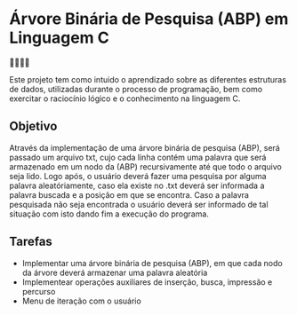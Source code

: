 #  Árvore Binária de Pesquisa (ABP) em Linguagem C

🌲🌲🌲🔎

Este projeto tem como intuido o aprendizado sobre as diferentes estruturas de dados, utilizadas durante o processo de programação, 
bem como exercitar o raciocínio lógico e o conhecimento na linguagem C.

## Objetivo ##
  Através da implementação de uma árvore binária de pesquisa (ABP), será passado um arquivo txt, 
 cujo cada linha contém uma palavra que será armazenado em um nodo da (ABP) recursivamente até que todo o arquivo seja lido.
  Logo após, o usuário deverá fazer uma pesquisa por alguma palavra aleatóriamente, caso ela existe no .txt deverá ser informada 
 a palavra buscada e a posição em que se encontra. Caso a palavra pesquisada não seja encontrada o usuário deverá ser informado de tal situação
 com isto dando fim a execução do programa.
 

## Tarefas ##
* Implementar uma árvore binária de pesquisa (ABP), em que cada nodo da árvore deverá armazenar uma palavra aleatória
* Implementear operações auxiliares de inserção, busca, impressão e percurso
* Menu de iteração com o usuário
 
